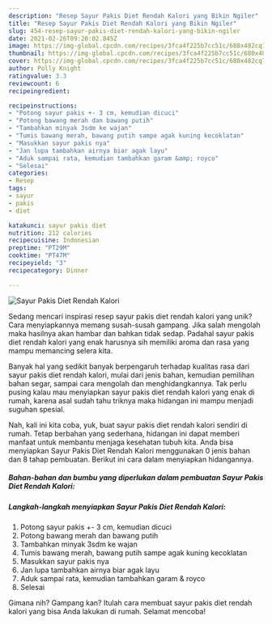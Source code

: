 ```yaml
---
description: "Resep Sayur Pakis Diet Rendah Kalori yang Bikin Ngiler"
title: "Resep Sayur Pakis Diet Rendah Kalori yang Bikin Ngiler"
slug: 454-resep-sayur-pakis-diet-rendah-kalori-yang-bikin-ngiler
date: 2021-02-26T09:20:02.845Z
image: https://img-global.cpcdn.com/recipes/3fca4f225b7cc51c/680x482cq70/sayur-pakis-diet-rendah-kalori-foto-resep-utama.jpg
thumbnail: https://img-global.cpcdn.com/recipes/3fca4f225b7cc51c/680x482cq70/sayur-pakis-diet-rendah-kalori-foto-resep-utama.jpg
cover: https://img-global.cpcdn.com/recipes/3fca4f225b7cc51c/680x482cq70/sayur-pakis-diet-rendah-kalori-foto-resep-utama.jpg
author: Polly Knight
ratingvalue: 3.3
reviewcount: 6
recipeingredient:

recipeinstructions:
- "Potong sayur pakis +- 3 cm, kemudian dicuci"
- "Potong bawang merah dan bawang putih"
- "Tambahkan minyak 3sdm ke wajan"
- "Tumis bawang merah, bawang putih sampe agak kuning kecoklatan"
- "Masukkan sayur pakis nya"
- "Jan lupa tambahkan airnya biar agak layu"
- "Aduk sampai rata, kemudian tambahkan garam &amp; royco"
- "Selesai"
categories:
- Resep
tags:
- sayur
- pakis
- diet

katakunci: sayur pakis diet 
nutrition: 212 calories
recipecuisine: Indonesian
preptime: "PT29M"
cooktime: "PT47M"
recipeyield: "3"
recipecategory: Dinner

---
```



![Sayur Pakis Diet Rendah Kalori](https://img-global.cpcdn.com/recipes/3fca4f225b7cc51c/680x482cq70/sayur-pakis-diet-rendah-kalori-foto-resep-utama.jpg)

Sedang mencari inspirasi resep sayur pakis diet rendah kalori yang unik? Cara menyiapkannya memang susah-susah gampang. Jika salah mengolah maka hasilnya akan hambar dan bahkan tidak sedap. Padahal sayur pakis diet rendah kalori yang enak harusnya sih memiliki aroma dan rasa yang mampu memancing selera kita.

Banyak hal yang sedikit banyak berpengaruh terhadap kualitas rasa dari sayur pakis diet rendah kalori, mulai dari jenis bahan, kemudian pemilihan bahan segar, sampai cara mengolah dan menghidangkannya. Tak perlu pusing kalau mau menyiapkan sayur pakis diet rendah kalori yang enak di rumah, karena asal sudah tahu triknya maka hidangan ini mampu menjadi suguhan spesial.




Nah, kali ini kita coba, yuk, buat sayur pakis diet rendah kalori sendiri di rumah. Tetap berbahan yang sederhana, hidangan ini dapat memberi manfaat untuk membantu menjaga kesehatan tubuh kita. Anda bisa menyiapkan Sayur Pakis Diet Rendah Kalori menggunakan 0 jenis bahan dan 8 tahap pembuatan. Berikut ini cara dalam menyiapkan hidangannya.

<!--inarticleads1-->

##### Bahan-bahan dan bumbu yang diperlukan dalam pembuatan Sayur Pakis Diet Rendah Kalori:





<!--inarticleads2-->

##### Langkah-langkah menyiapkan Sayur Pakis Diet Rendah Kalori:

1. Potong sayur pakis +- 3 cm, kemudian dicuci
1. Potong bawang merah dan bawang putih
1. Tambahkan minyak 3sdm ke wajan
1. Tumis bawang merah, bawang putih sampe agak kuning kecoklatan
1. Masukkan sayur pakis nya
1. Jan lupa tambahkan airnya biar agak layu
1. Aduk sampai rata, kemudian tambahkan garam &amp; royco
1. Selesai




Gimana nih? Gampang kan? Itulah cara membuat sayur pakis diet rendah kalori yang bisa Anda lakukan di rumah. Selamat mencoba!
